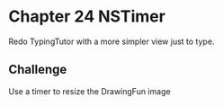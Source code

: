 # Chapter 24 NSTimer

Redo TypingTutor with a more simpler view just to type.

## Challenge

Use a timer to resize the DrawingFun image
